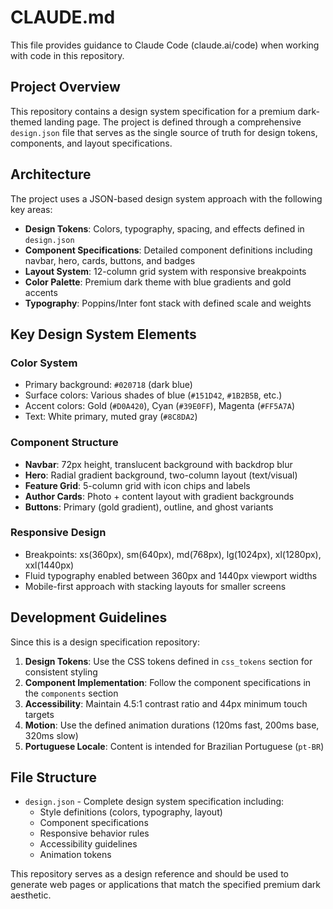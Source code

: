 # CLAUDE.md

This file provides guidance to Claude Code (claude.ai/code) when working with code in this repository.

## Project Overview

This repository contains a design system specification for a premium dark-themed landing page. The project is defined through a comprehensive `design.json` file that serves as the single source of truth for design tokens, components, and layout specifications.

## Architecture

The project uses a JSON-based design system approach with the following key areas:

- **Design Tokens**: Colors, typography, spacing, and effects defined in `design.json`
- **Component Specifications**: Detailed component definitions including navbar, hero, cards, buttons, and badges
- **Layout System**: 12-column grid system with responsive breakpoints
- **Color Palette**: Premium dark theme with blue gradients and gold accents
- **Typography**: Poppins/Inter font stack with defined scale and weights

## Key Design System Elements

### Color System
- Primary background: `#020718` (dark blue)
- Surface colors: Various shades of blue (`#151D42`, `#1B2B5B`, etc.)
- Accent colors: Gold (`#D0A420`), Cyan (`#39E0FF`), Magenta (`#FF5A7A`)
- Text: White primary, muted gray (`#8C8DA2`)

### Component Structure
- **Navbar**: 72px height, translucent background with backdrop blur
- **Hero**: Radial gradient background, two-column layout (text/visual)
- **Feature Grid**: 5-column grid with icon chips and labels
- **Author Cards**: Photo + content layout with gradient backgrounds
- **Buttons**: Primary (gold gradient), outline, and ghost variants

### Responsive Design
- Breakpoints: xs(360px), sm(640px), md(768px), lg(1024px), xl(1280px), xxl(1440px)
- Fluid typography enabled between 360px and 1440px viewport widths
- Mobile-first approach with stacking layouts for smaller screens

## Development Guidelines

Since this is a design specification repository:

1. **Design Tokens**: Use the CSS tokens defined in `css_tokens` section for consistent styling
2. **Component Implementation**: Follow the component specifications in the `components` section
3. **Accessibility**: Maintain 4.5:1 contrast ratio and 44px minimum touch targets
4. **Motion**: Use the defined animation durations (120ms fast, 200ms base, 320ms slow)
5. **Portuguese Locale**: Content is intended for Brazilian Portuguese (`pt-BR`)

## File Structure

- `design.json` - Complete design system specification including:
  - Style definitions (colors, typography, layout)
  - Component specifications
  - Responsive behavior rules
  - Accessibility guidelines
  - Animation tokens

This repository serves as a design reference and should be used to generate web pages or applications that match the specified premium dark aesthetic.